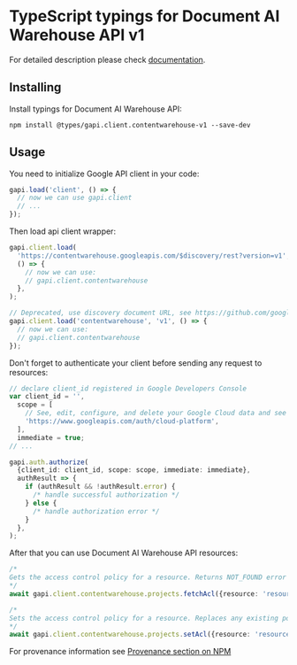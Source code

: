 # TypeScript typings for Document AI Warehouse API v1

For detailed description please check [documentation](https://cloud.google.com/document-warehouse).

## Installing

Install typings for Document AI Warehouse API:

```
npm install @types/gapi.client.contentwarehouse-v1 --save-dev
```

## Usage

You need to initialize Google API client in your code:

```typescript
gapi.load('client', () => {
  // now we can use gapi.client
  // ...
});
```

Then load api client wrapper:

```typescript
gapi.client.load(
  'https://contentwarehouse.googleapis.com/$discovery/rest?version=v1',
  () => {
    // now we can use:
    // gapi.client.contentwarehouse
  },
);
```

```typescript
// Deprecated, use discovery document URL, see https://github.com/google/google-api-javascript-client/blob/master/docs/reference.md#----gapiclientloadname----version----callback--
gapi.client.load('contentwarehouse', 'v1', () => {
  // now we can use:
  // gapi.client.contentwarehouse
});
```

Don't forget to authenticate your client before sending any request to resources:

```typescript
// declare client_id registered in Google Developers Console
var client_id = '',
  scope = [
    // See, edit, configure, and delete your Google Cloud data and see the email address for your Google Account.
    'https://www.googleapis.com/auth/cloud-platform',
  ],
  immediate = true;
// ...

gapi.auth.authorize(
  {client_id: client_id, scope: scope, immediate: immediate},
  authResult => {
    if (authResult && !authResult.error) {
      /* handle successful authorization */
    } else {
      /* handle authorization error */
    }
  },
);
```

After that you can use Document AI Warehouse API resources: <!-- TODO: make this work for multiple namespaces -->

```typescript
/*
Gets the access control policy for a resource. Returns NOT_FOUND error if the resource does not exist. Returns an empty policy if the resource exists but does not have a policy set.
*/
await gapi.client.contentwarehouse.projects.fetchAcl({resource: 'resource'});

/*
Sets the access control policy for a resource. Replaces any existing policy.
*/
await gapi.client.contentwarehouse.projects.setAcl({resource: 'resource'});
```

For provenance information see [Provenance section on NPM](https://www.npmjs.com/package/@maxim_mazurok/gapi.client.contentwarehouse-v1#Provenance:~:text=none-,Provenance,-Built%20and%20signed)
